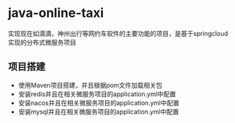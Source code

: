 # java-online-taxi
实现现在如滴滴，神州出行等网约车软件的主要功能的项目，是基于springcloud实现的分布式微服务项目

## 项目搭建

- 使用Maven项目搭建，并且根据pom文件加载相关包
- 安装redis并且在相关微服务项目的application.yml中配置
- 安装nacos并且在相关微服务项目的application.yml中配置
- 安装mysql并且在相关微服务项目的application.yml中配置


